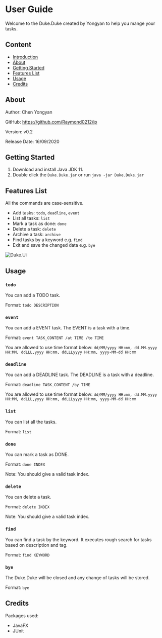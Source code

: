 # User Guide

Welcome to the Duke.Duke created by Yongyan to help you mange your tasks.

## Content
* [Introduction](#introduction)
* [About](#about)
* [Getting Started](#getting-started)
* [Features List](#features-list)
* [Usage](#usage)
* [Credits](#credits)

## About
Author: Chen Yongyan

GitHub: https://github.com/Raymond0212/ip

Version: v0.2

Release Date: 16/09/2020

## Getting Started

1. Download and install Java JDK 11.
2. Double click the `Duke.Duke.jar` or run `java -jar Duke.Duke.jar`

## Features List
All the commands are case-sensitive.
* Add tasks: `todo`, `deadline`, `event`
* List all tasks: `list`
* Mark a task as done: `done`
* Delete a task: `delete`
* Archive a task: `archive`
* Find tasks by a keyword e.g. `find`
* Exit and save the changed data e.g. `bye`

![Duke.Ui](Duke.Ui.png)

## Usage

### `todo`
You can add a TODO task.

Format: `todo DESCRIPTION`

### `event`
You can add a EVENT task. The EVENT is a task with a time.

Format: `event TASK_CONTENT /at TIME /to TIME`

You are allowed to use time format below: `dd/MM/yyyy HH:mm, dd.MM.yyyy HH:MM, ddLLL,yyyy HH:mm, ddLLLyyyy HH:mm, yyyy-MM-dd HH:mm`

### `deadline`
You can add a DEADLINE task. The DEADLINE is a task with a deadline.

Format: `deadline TASK_CONTENT /by TIME`

You are allowed to use time format below: `dd/MM/yyyy HH:mm, dd.MM.yyyy HH:MM, ddLLL,yyyy HH:mm, ddLLLyyyy HH:mm, yyyy-MM-dd HH:mm`

### `list`
You can list all the tasks.

Format: `list`

### `done`
You can mark a task as DONE.

Format: `done INDEX`

Note: You should give a valid task index.

### `delete`
You can delete a task.

Format: `delete INDEX`

Note: You should give a valid task index.

### `find`
You can find a task by the keyword. It executes rough search for tasks based on description and tag.

Format: `find KEYWORD`

### `bye`
The Duke.Duke will be closed and any change of tasks will be stored.

Format: `bye`

## Credits
Packages used:
* JavaFX
* JUnit
